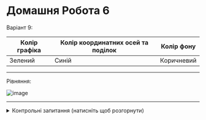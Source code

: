 # Домашня Робота 6

Варіант 9:

| Колір графіка | Колір координатних осей та поділок | Колір фону |
|-----|-----|-----|
| Зелений | Синій | Коричневий |

---

Рівняння:

![image](https://github.com/sgubar/2023/assets/125995123/135e646e-eca1-4202-9774-eba58856cf02)


---


<details>
  <summary>Контрольні запитання (натисніть щоб розгорнути)</summary>
  
  1. _*У коді було імплементовано наступні функції*_

> `display()`: Ця функція відповідає за малювання сцени. Вона викликається під час кожного кадру і малює графік, координатні осі та позначки на них.

> `specialKeys()`: Ця функція є обробником спеціальних клавіш. Вона викликається при натисканні клавіш зі стрілками або "Page Up" і "Page Down" і здійснює переміщення та масштабування графіку відповідно до натиснутої клавіші.

  2. _*Для ініціалізації роботи з графікою та налаштування вікна було застосовано наступні функції OpenGL*_

> `glutInit()`: Ініціалізує бібліотеку GLUT.

> `glutInitWindowSize()`: Встановлює розмір вікна.

> `glutInitWindowPosition()`: Встановлює положення вікна на екрані.

> `glutCreateWindow()`: Створює вікно з заданим ім'ям.

> `glutDisplayFunc()`: Реєструє функцію, яка буде викликатися для малювання вікна.

> `glutSpecialFunc()`: Реєструє функцію, яка буде викликатися при натисканні спеціальних клавіш.

> `glutMainLoop()`: Входить у цикл обробки подій GLUT.

  3. _*Для створення графічних примітивів було застосовано наступні функції OpenGL*_

> `glBegin()`: Позначає початок послідовності вершин для визначення примітиву.

> `glEnd()`: Позначає кінець послідовності вершин.

> `glVertex2f()`: Додає вершину до поточного примітиву.

> `glColor3f()`: Встановлює колір для подальших вершин.

  4. _*Для налаштування фону було застосовано наступні функції OpenGL*_

> `glClearColor()`: Встановлює колір очищення буфера кольору (фону).

> `glClear()`: Оч

ищує буфер кольору.

  5. _*Інші типи графічних примітивів OpenGL включають*_

> `GL_POINTS`: Точки.

> `GL_LINES`: Лінії.

> `GL_TRIANGLES`: Трикутники.

> `GL_QUADS`: Чотирикутники.

> `GL_POLYGON`: Багатокутники.

> `GL_LINE_STRIP`: Послідовність ліній.

> `GL_LINE_LOOP`: Замкнута послідовність ліній.

> `GL_TRIANGLE_STRIP`: Послідовність трикутників.

> `GL_TRIANGLE_FAN`: Вентилятор трикутників.
  
</details>
